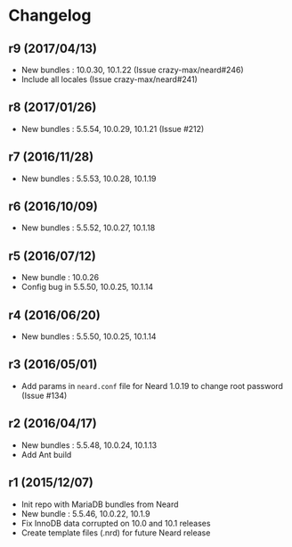 # Changelog

## r9 (2017/04/13)

* New bundles : 10.0.30, 10.1.22 (Issue crazy-max/neard#246)
* Include all locales (Issue crazy-max/neard#241)

## r8 (2017/01/26)

* New bundles : 5.5.54, 10.0.29, 10.1.21 (Issue #212)

## r7 (2016/11/28)

* New bundles : 5.5.53, 10.0.28, 10.1.19

## r6 (2016/10/09)

* New bundles : 5.5.52, 10.0.27, 10.1.18

## r5 (2016/07/12)

* New bundle : 10.0.26
* Config bug in 5.5.50, 10.0.25, 10.1.14

## r4 (2016/06/20)

* New bundles : 5.5.50, 10.0.25, 10.1.14

## r3 (2016/05/01)

* Add params in `neard.conf` file for Neard 1.0.19 to change root password (Issue #134)

## r2 (2016/04/17)

* New bundles : 5.5.48, 10.0.24, 10.1.13
* Add Ant build

## r1 (2015/12/07)

* Init repo with MariaDB bundles from Neard
* New bundle : 5.5.46, 10.0.22, 10.1.9
* Fix InnoDB data corrupted on 10.0 and 10.1 releases
* Create template files (.nrd) for future Neard release
